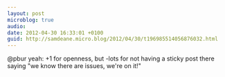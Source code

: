 ```yaml
---
layout: post
microblog: true
audio: 
date: 2012-04-30 16:33:01 +0100
guid: http://samdeane.micro.blog/2012/04/30/t196985514056876032.html
---
```

@pbur yeah: +1 for openness, but -lots for not having a sticky post there saying "we know there are issues, we're on it!"
